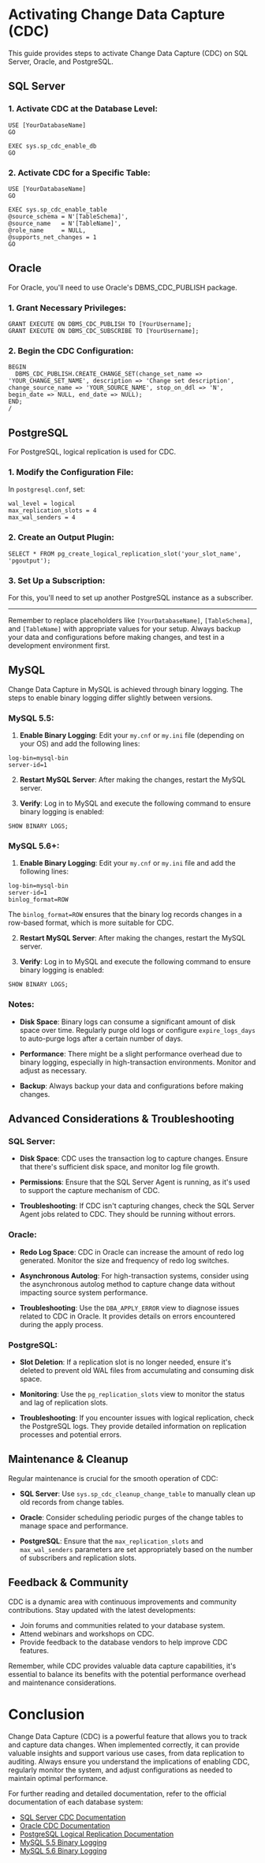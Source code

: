 # Activating Change Data Capture (CDC)

This guide provides steps to activate Change Data Capture (CDC) on SQL Server, Oracle, and PostgreSQL.

## SQL Server

### 1. Activate CDC at the Database Level:

```
USE [YourDatabaseName]
GO

EXEC sys.sp_cdc_enable_db
GO
```

### 2. Activate CDC for a Specific Table:

```
USE [YourDatabaseName]
GO

EXEC sys.sp_cdc_enable_table
@source_schema = N'[TableSchema]',
@source_name   = N'[TableName]',
@role_name     = NULL,
@supports_net_changes = 1
GO
```

## Oracle

For Oracle, you'll need to use Oracle's DBMS_CDC_PUBLISH package.

### 1. Grant Necessary Privileges:

```
GRANT EXECUTE ON DBMS_CDC_PUBLISH TO [YourUsername];
GRANT EXECUTE ON DBMS_CDC_SUBSCRIBE TO [YourUsername];
```

### 2. Begin the CDC Configuration:

```
BEGIN
  DBMS_CDC_PUBLISH.CREATE_CHANGE_SET(change_set_name => 'YOUR_CHANGE_SET_NAME', description => 'Change set description', change_source_name => 'YOUR_SOURCE_NAME', stop_on_ddl => 'N', begin_date => NULL, end_date => NULL);
END;
/
```

## PostgreSQL

For PostgreSQL, logical replication is used for CDC.

### 1. Modify the Configuration File:

In `postgresql.conf`, set:

```
wal_level = logical
max_replication_slots = 4
max_wal_senders = 4
```

### 2. Create an Output Plugin:

```
SELECT * FROM pg_create_logical_replication_slot('your_slot_name', 'pgoutput');
```

### 3. Set Up a Subscription:

For this, you'll need to set up another PostgreSQL instance as a subscriber.

---

Remember to replace placeholders like `[YourDatabaseName]`, `[TableSchema]`, and `[TableName]` with appropriate values for your setup. Always backup your data and configurations before making changes, and test in a development environment first.

## MySQL

Change Data Capture in MySQL is achieved through binary logging. The steps to enable binary logging differ slightly between versions.

### MySQL 5.5:

1. **Enable Binary Logging**: Edit your `my.cnf` or `my.ini` file (depending on your OS) and add the following lines:

```
log-bin=mysql-bin
server-id=1
```

2. **Restart MySQL Server**: After making the changes, restart the MySQL server.

3. **Verify**: Log in to MySQL and execute the following command to ensure binary logging is enabled:

```
SHOW BINARY LOGS;
```

### MySQL 5.6+:

1. **Enable Binary Logging**: Edit your `my.cnf` or `my.ini` file and add the following lines:

```
log-bin=mysql-bin
server-id=1
binlog_format=ROW
```

The `binlog_format=ROW` ensures that the binary log records changes in a row-based format, which is more suitable for CDC.

2. **Restart MySQL Server**: After making the changes, restart the MySQL server.

3. **Verify**: Log in to MySQL and execute the following command to ensure binary logging is enabled:

```
SHOW BINARY LOGS;
```

### Notes:

- **Disk Space**: Binary logs can consume a significant amount of disk space over time. Regularly purge old logs or configure `expire_logs_days` to auto-purge logs after a certain number of days.

- **Performance**: There might be a slight performance overhead due to binary logging, especially in high-transaction environments. Monitor and adjust as necessary.

- **Backup**: Always backup your data and configurations before making changes.


## Advanced Considerations & Troubleshooting

### SQL Server:

- **Disk Space**: CDC uses the transaction log to capture changes. Ensure that there's sufficient disk space, and monitor log file growth.
  
- **Permissions**: Ensure that the SQL Server Agent is running, as it's used to support the capture mechanism of CDC.

- **Troubleshooting**: If CDC isn't capturing changes, check the SQL Server Agent jobs related to CDC. They should be running without errors.

### Oracle:

- **Redo Log Space**: CDC in Oracle can increase the amount of redo log generated. Monitor the size and frequency of redo log switches.

- **Asynchronous Autolog**: For high-transaction systems, consider using the asynchronous autolog method to capture change data without impacting source system performance.

- **Troubleshooting**: Use the `DBA_APPLY_ERROR` view to diagnose issues related to CDC in Oracle. It provides details on errors encountered during the apply process.

### PostgreSQL:

- **Slot Deletion**: If a replication slot is no longer needed, ensure it's deleted to prevent old WAL files from accumulating and consuming disk space.

- **Monitoring**: Use the `pg_replication_slots` view to monitor the status and lag of replication slots.

- **Troubleshooting**: If you encounter issues with logical replication, check the PostgreSQL logs. They provide detailed information on replication processes and potential errors.

## Maintenance & Cleanup

Regular maintenance is crucial for the smooth operation of CDC:

- **SQL Server**: Use `sys.sp_cdc_cleanup_change_table` to manually clean up old records from change tables.
  
- **Oracle**: Consider scheduling periodic purges of the change tables to manage space and performance.

- **PostgreSQL**: Ensure that the `max_replication_slots` and `max_wal_senders` parameters are set appropriately based on the number of subscribers and replication slots.

## Feedback & Community

CDC is a dynamic area with continuous improvements and community contributions. Stay updated with the latest developments:

- Join forums and communities related to your database system.
- Attend webinars and workshops on CDC.
- Provide feedback to the database vendors to help improve CDC features.

Remember, while CDC provides valuable data capture capabilities, it's essential to balance its benefits with the potential performance overhead and maintenance considerations.


# Conclusion

Change Data Capture (CDC) is a powerful feature that allows you to track and capture data changes. When implemented correctly, it can provide valuable insights and support various use cases, from data replication to auditing. Always ensure you understand the implications of enabling CDC, regularly monitor the system, and adjust configurations as needed to maintain optimal performance.

For further reading and detailed documentation, refer to the official documentation of each database system:

- [SQL Server CDC Documentation](https://docs.microsoft.com/en-us/sql/relational-databases/track-changes/about-change-data-capture-sql-server)
- [Oracle CDC Documentation](https://docs.oracle.com/en/database/)
- [PostgreSQL Logical Replication Documentation](https://www.postgresql.org/docs/current/logical-replication.html)
- [MySQL 5.5 Binary Logging](https://dev.mysql.com/doc/refman/5.5/en/binary-log.html)
- [MySQL 5.6 Binary Logging](https://dev.mysql.com/doc/refman/5.6/en/binary-log.html)

